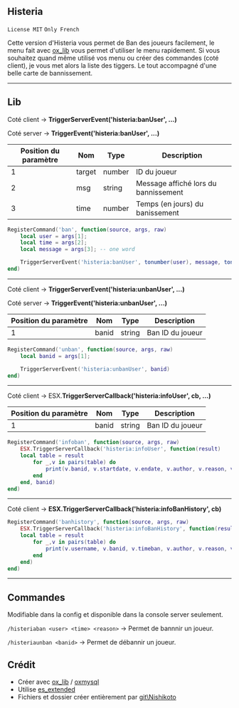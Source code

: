 ## Histeria

`License MIT` `Only French`

Cette version d'Histeria vous permet de Ban des joueurs facilement, le menu fait avec [ox_lib](https://github.com/overextended/ox_lib) vous permet d'utiliser le menu rapidement. Si vous souhaitez quand même utilisé vos menu ou créer des commandes (coté client), je vous met alors la liste des tiggers. Le tout accompagné d'une belle carte de bannissement.

---

## Lib

Coté client → **TriggerServerEvent('histeria:banUser', ...)**

Coté server → **TriggerEvent('histeria:banUser', ...)**

| Position du paramètre | Nom    | Type   | Description                           |
| ---------------------- | ------ | ------ | ------------------------------------- |
| 1                      | target | number | ID du joueur                          |
| 2                      | msg    | string | Message affiché lors du bannissement |
| 3                      | time   | number | Temps (en jours) du banissement       |

```lua
RegisterCommand('ban', function(source, args, raw)
	local user = args[1];
	local time = args[2];
	local message = args[3]; -- one word 

	TriggerServerEvent('histeria:banUser', tonumber(user), message, tonumber(time))
end)
```

---

Coté client → **TriggerServerEvent('histeria:unbanUser', ...)**

Coté server → **TriggerEvent('histeria:unbanUser', ...)**

| Position du paramètre | Nom   | Type   | Description      |
| ---------------------- | ----- | ------ | ---------------- |
| 1                      | banid | string | Ban ID du joueur |

```lua
RegisterCommand('unban', function(source, args, raw)
	local banid = args[1];

	TriggerServerEvent('histeria:unbanUser', banid)
end)
```

---

Coté client → ESX.**TriggerServerCallback('histeria:infoUser', cb, ...)**

| Position du paramètre | Nom   | Type   | Description      |
| ---------------------- | ----- | ------ | ---------------- |
| 1                      | banid | string | Ban ID du joueur |

```lua
RegisterCommand('infoban', function(source, args, raw)
	ESX.TriggerServerCallback('histeria:infoUser', function(result) 
	local table = result
		for _,v in pairs(table) do
			print(v.banid, v.startdate, v.endate, v.author, v.reason, v.license)
		end
	end, banid)
end)
```

---

Coté client → **ESX.TriggerServerCallback('histeria:infoBanHistory', cb)**

```lua
RegisterCommand('banhistory', function(source, args, raw)
	ESX.TriggerServerCallback('histeria:infoBanHistory', function(result) 
	local table = result
		for _,v in pairs(table) do
			print(v.username, v.banid, v.timeban, v.author, v.reason, v.license)
		end
	end)
end)
```

---

## Commandes

Modifiable dans la config et disponible dans la console server seulement.

`/histeriaban <user> <time> <reason>` → Permet de bannnir un joueur.

`/histeriaunban <banid>` → Permet de débannir un joueur.

## Crédit

- Créer avec [ox_lib](https://github.com/overextended/ox_lib) / [oxmysql](https://github.com/overextended/oxmysql)
- Utilise [es_extended](https://github.com/esx-framework/esx-legacy)
- Fichiers et dossier créer entièrement par [git\Nishikoto](https://github.com/Nishikoto)
